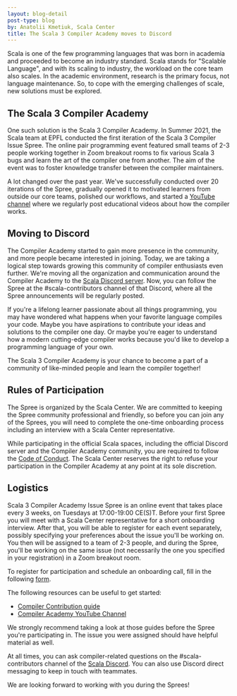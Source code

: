 ```yaml
---
layout: blog-detail
post-type: blog
by: Anatolii Kmetiuk, Scala Center
title: The Scala 3 Compiler Academy moves to Discord
---
```


Scala is one of the few programming languages that was born in academia and proceeded to become an industry standard. Scala stands for "Scalable Language", and with its scaling to industry, the workload on the core team also scales. In the academic environment, research is the primary focus, not language maintenance. So, to cope with the emerging challenges of scale, new solutions must be explored.

## The Scala 3 Compiler Academy

One such solution is the Scala 3 Compiler Academy. In Summer 2021, the Scala team at EPFL conducted the first iteration of the Scala 3 Compiler Issue Spree. The online pair programming event featured small teams of 2-3 people working together in Zoom breakout rooms to fix various Scala 3 bugs and learn the art of the compiler one from another. The aim of the event was to foster knowledge transfer between the compiler maintainers.

A lot changed over the past year. We've successfully conducted over 20 iterations of the Spree, gradually opened it to motivated learners from outside our core teams, polished our workflows, and started a [YouTube channel](https://www.youtube.com/channel/UCIH0OgqE54-KEvYDg4LRhKQ) where we regularly post educational videos about how the compiler works.

## Moving to Discord

The Compiler Academy started to gain more presence in the community, and more people became interested in joining. Today, we are taking a logical step towards growing this community of compiler enthusiasts even further. We're moving all the organization and communication around the Compiler Academy to the [Scala Discord server](https://discord.com/invite/scala). Now, you can follow the Spree at the #scala-contributors channel of that Discord, where all the Spree announcements will be regularly posted.

If you're a lifelong learner passionate about all things programming, you may have wondered what happens when your favorite language compiles your code. Maybe you have aspirations to contribute your ideas and solutions to the compiler one day. Or maybe you're eager to understand how a modern cutting-edge compiler works because you'd like to develop a programming language of your own.

The Scala 3 Compiler Academy is your chance to become a part of a community of like-minded people and learn the compiler together!

## Rules of Participation

The Spree is organized by the Scala Center. We are committed to keeping the Spree community professional and friendly, so before you can join any of the Sprees, you will need to complete the one-time onboarding process including an interview with a Scala Center representative.

While participating in the official Scala spaces, including the official Discord server and the Compiler Academy community, you are required to follow the [Code of Conduct](https://www.scala-lang.org/conduct/). The Scala Center reserves the right to refuse your participation in the Compiler Academy at any point at its sole discretion.

## Logistics

Scala 3 Compiler Academy Issue Spree is an online event that takes place every 3 weeks, on Tuesdays at 17:00-19:00 CE(S)T. Before your first Spree you will meet with a Scala Center representative for a short onboarding interview. After that, you will be able to register for each event separately, possibly specifying your preferences about the issue you'll be working on. You then will be assigned to a team of 2-3 people, and during the Spree, you'll be working on the same issue (not necessarily the one you specified in your registration) in a Zoom breakout room.

To register for participation and schedule an onboarding call, fill in the following [form](https://airtable.com/shr01mNvkz4oEZH38).

The following resources can be useful to get started:

- [Compiler Contribution guide](https://docs.scala-lang.org/scala3/guides/contribution/procedures-intro.html)
- [Compiler Academy YouTube Channel](https://www.youtube.com/channel/UCIH0OgqE54-KEvYDg4LRhKQ)

We strongly recommend taking a look at those guides before the Spree you're participating in. The issue you were assigned should have helpful material as well.

At all times, you can ask compiler-related questions on the #scala-contributors channel of the [Scala Discord](https://discord.com/invite/scala). You can also use Discord direct messaging to keep in touch with teammates.

We are looking forward to working with you during the Sprees!
